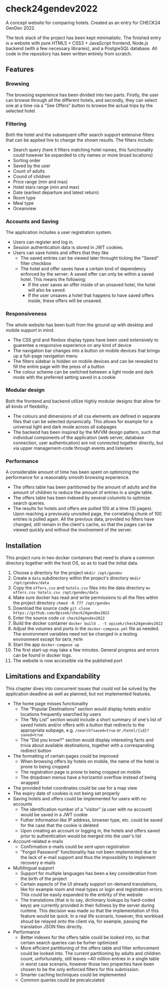 # check24gendev2022
A concept website for comparing hotels. Created as an entry for CHECK24 GenDev 2022.

The teck stack of the project has been kept minimalistic. The finished entry is a website with pure HTML5 + CSS3 + JavaScript frontend, Node.js backend (with a few necessary libraries), and a PostgreSQL database. All code in the repository has been written entirely from scratch.

## Features
### Browsing
The browsing experience has been divided into two parts. Firstly, the user can browse through all the different hotels, and secondly, they can select one at a time via a "See Offers" button to browse the actual trips by the selected hotel.
### Filtering
Both the hotel and the subsequent offer search support extensive filters that can be applied live to change the shown results. The filters include:
- Search query (here it filters matching hotel names, this functionality could however be expanded to city names or more broad locations)
- Sorting order
- Saved by the user
- Count of adults
- Cound of children
- Price range (min and max)
- Hotel stars range (min and max)
- Date (earliest departure and latest return)
- Room type
- Meal type
- Oceanview
### Accounts and Saving
The application includes a user registration system.
- Users can register and log in.
- Session authentication data is stored in JWT cookies.
- Users can save hotels and offers that they like
  - The saved entries can be viewed later throught ticking the "Saved" filter checkbox
  - The hotel and offer saves have a certain kind of dependency enforced by the server: A saved offer can only be within a saved hotel. This means the following:
    - If the user saves an offer inside of an unsaved hotel, the hotel will also be saved.
    - If the user unsaves a hotel that happens to have saved offers inside, these offers will be unsaved.
### Responsiveness
The whole website has been built from the ground up with desktop and mobile support in mind.
- The CSS grid and flexbox display types have been used extensively to guarentee a responsive experience on any kind of device
- The navigation bar changes into a button on mobile devices that brings up a full-page navigation menu
- The filters sidebar is hidden on mobile devices and can be revealed to fill the entire page with the press of a button
- The colour scheme can be switched between a light mode and dark mode with the preferred setting saved in a cookie
### Modular design
Both the frontend and backend utilize highly modular designs that allow for all kinds of flexibility.
- The colours and dimensions of all css elements are defined in separate files that can be selected dynamically. This allows for example for a universal light and dark mode across all subpages
- The backend has been inspired by the MVVM design pattern, such that individual components of the application (web server, database connection, user authentication) are not connected together directly, but via upper management-code through events and listeners
### Performance
A considerable amount of time has been spent on optimizing the performance for a reasonably smooth browsing experience.
- The offers table has been partitioned by the amount of adults and the amount of children to reduce the amount of entries in a single table.
- The offers table has been indexed by several columnts to optimize search queries.
- The results for hotels and offers are pulled 100 at a time (10 pages). Upon reaching a previously unvisited page, the correlating chunk of 100 entries is pulled again. All the previous data, provided no filters have changed, still remain in the client's cache, so that the pages can be viewed quickly and without the involvement of the server.

## Installation
This project runs in two docker containers that need to share a common directory together with the host OS, so as to load the initial data.
1. Choose a directory for the project
`mkdir /opt/gendev`
2. Create a `data` subdirectory within the project's directory
`mkdir /opt/gendev/data`
3. Copy the `offers.csv` and `hotels.csv` files into the data directory
`mv offers.csv hotels.csv /opt/gendev/data`
4. Make sure docker has read and write permissions to all the files within the project directory
`chmod -R 777 /opt/gendev`
5. Download the source code
`git clone https://github.com/Opisek/check24gendev2022`
6. Enter the source code
`cd check24gendev2022`
7. Build the docker container
`docker build . -t opisek/check24gendev2022`
8. Adjust the volumes and ports in the `docker-compose.yml` file as needed. The environment variables need not be changed in a testing environment except for `DATA_PATH`
9. Start the app
`docker-compose up`
10. The first start-up may take a few minutes. General progress and errors can be found in docker logs.
11. The website is now accessible via the published port

## Limitations and Expandability
This chapter dives into concurrent issues that could not be solved by the application deadline as well as planned, but not implemented features.
- The home page misses functionality
  - The "Popular Destinations" section would display hotels and/or locations frequently searched by users
  - The "My List" section would include a short summary of one's list of saved hotels and/or offers with a button that redirects to the appropriata subpage, e.g. `/search?saved=true` or `/hotel/{id}?saved=true`
  - The "Did you know?" section would display interesting facts and trivia about available destinations, together with a correspanding redirect button
- The formatting of certain pages could be improved
  - When browsing offers by hotels on mobile, the name of the hotel is prone to being cropped
  - The registration page is prone to being cropped on mobile
  - The dropdown menus have a horizantol overflow instead of being wrapped
- The provided hotel coordinates could be use for a map view
- The expiry date of cookies is not being set properly
- Saving hotels and offers could be implemented for users with no accounts
  - The identification number of a "visitor" (a user with no account) would be saved in a JWT cookie
  - Futher information like IP address, browser type, etc. could be saved for the case that the cookie is deleted
  - Upon creating an account or logging in, the hotels and offers saved prior to authentication would be merged into the user's list
- Account-related e-mails
  - Confirmation e-mails could be sent upon registration
  - "Forgot Password" functionality has not been implemented due to the lack of e-mail support and thus the impossibility to implement recovery e-mails
- Multilingual support
  - Support for multiple languages has been a key consideration from the birth of the project
  - Certain aspects of the UI already support on-demand translations, like for example room and meal types or login and registration errors. This could be easily expanded to the entirity of the website
  - The translations (that is to say, dictionary lookups by hard-coded keys) are currently provided in their fullness by the server during runtime. This decision was made so that the implementation of this feature would be quick. In a real life scenario, however, this workload shoud be relayed onto the client via, for example, passing the translation JSON files directly.
- Performance
  - Better indexes for the offers table could be looked into, so that certain search queries can be furher optimized
  - More efficient partitioning of the offers table and filter enforcement could be looked into. The current partitioning by adults and children count, unfortunately, still leaves ~40 million entries in a single table in worst case scenario, however those two properties have been chosen to be the only enforced filters for this submission.
  - Smarter caching techniques could be implemented
  - Common queries could be precalculated
